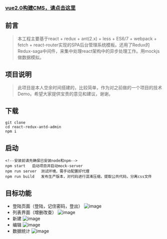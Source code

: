 ### [vue2.0构建CMS，请点击这里](https://github.com/GoatherdNaN/vue-vuex-elementui-admin)
## 前言
> 本工程主要基于react + redux + ant(2.x) + less + ES6/7 + webpack + fetch + react-router实现的SPA后台管理系统模板。还用了Redux的Redux-saga中间件，来集中处理react架构中的异步处理工作。用mockjs做数据模拟。
## 项目说明
> 此项目是本人空余时间搭建的，比较简单，作为对之前做的一个项目的技术Demo。希望大家提供宝贵的意见和建议，谢谢。
## 下载

```
git clone
cd react-redux-antd-admin
npm i
```
## 启动

```
<!--安装前请先确保已安装node和npm-->
npm start   启动项目并启动mock-server
npm run server  测试环境，需手动配置好代理
npm run build   发布生产版本，对代码进行混淆压缩，提取公共代码，分离css文件
```
## 目标功能
- 登陆页面（登陆，记住密码，登出）
![image](https://github.com/GoatherdNaN/react-redux-antd-admin/blob/master/screenshots/%E7%99%BB%E9%99%86.png)
- 列表界面（增删改查）
![image](https://github.com/GoatherdNaN/react-redux-antd-admin/blob/master/screenshots/%E5%85%A5%E5%BA%93%E7%AE%A1%E7%90%86.png)
- 新建
![image](https://github.com/GoatherdNaN/react-redux-antd-admin/blob/master/screenshots/%E6%96%B0%E5%BB%BA.png)
- 编辑
![image](https://github.com/GoatherdNaN/react-redux-antd-admin/blob/master/screenshots/%E7%BC%96%E8%BE%91.png)
- 数据统计
![image](https://github.com/GoatherdNaN/react-redux-antd-admin/blob/master/screenshots/%E6%95%B0%E6%8D%AE%E7%BB%9F%E8%AE%A1.png)
